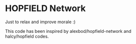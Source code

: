 # HOPFIELD Network

Just to relax and improve morale :)

This code has been inspired by alexbod/hopfield-network and halcy/hopfield codes.
